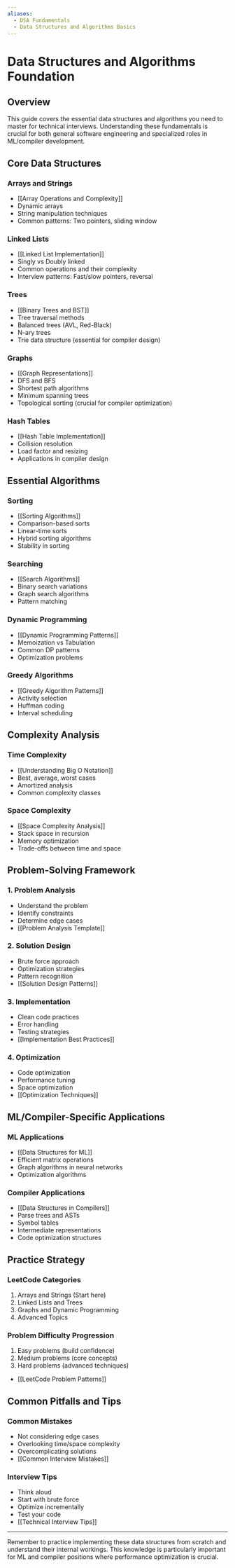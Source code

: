 ```yaml
---
aliases:
  - DSA Fundamentals
  - Data Structures and Algorithms Basics
---
```


# Data Structures and Algorithms Foundation

## Overview
This guide covers the essential data structures and algorithms you need to master for technical interviews. Understanding these fundamentals is crucial for both general software engineering and specialized roles in ML/compiler development.

## Core Data Structures

### Arrays and Strings
- [[Array Operations and Complexity]]
- Dynamic arrays
- String manipulation techniques
- Common patterns: Two pointers, sliding window

### Linked Lists
- [[Linked List Implementation]]
- Singly vs Doubly linked
- Common operations and their complexity
- Interview patterns: Fast/slow pointers, reversal

### Trees
- [[Binary Trees and BST]]
- Tree traversal methods
- Balanced trees (AVL, Red-Black)
- N-ary trees
- Trie data structure (essential for compiler design)

### Graphs
- [[Graph Representations]]
- DFS and BFS
- Shortest path algorithms
- Minimum spanning trees
- Topological sorting (crucial for compiler optimization)

### Hash Tables
- [[Hash Table Implementation]]
- Collision resolution
- Load factor and resizing
- Applications in compiler design

## Essential Algorithms

### Sorting
- [[Sorting Algorithms]]
- Comparison-based sorts
- Linear-time sorts
- Hybrid sorting algorithms
- Stability in sorting

### Searching
- [[Search Algorithms]]
- Binary search variations
- Graph search algorithms
- Pattern matching

### Dynamic Programming
- [[Dynamic Programming Patterns]]
- Memoization vs Tabulation
- Common DP patterns
- Optimization problems

### Greedy Algorithms
- [[Greedy Algorithm Patterns]]
- Activity selection
- Huffman coding
- Interval scheduling

## Complexity Analysis

### Time Complexity
- [[Understanding Big O Notation]]
- Best, average, worst cases
- Amortized analysis
- Common complexity classes

### Space Complexity
- [[Space Complexity Analysis]]
- Stack space in recursion
- Memory optimization
- Trade-offs between time and space

## Problem-Solving Framework

### 1. Problem Analysis
- Understand the problem
- Identify constraints
- Determine edge cases
- [[Problem Analysis Template]]

### 2. Solution Design
- Brute force approach
- Optimization strategies
- Pattern recognition
- [[Solution Design Patterns]]

### 3. Implementation
- Clean code practices
- Error handling
- Testing strategies
- [[Implementation Best Practices]]

### 4. Optimization
- Code optimization
- Performance tuning
- Space optimization
- [[Optimization Techniques]]

## ML/Compiler-Specific Applications

### ML Applications
- [[Data Structures for ML]]
- Efficient matrix operations
- Graph algorithms in neural networks
- Optimization algorithms

### Compiler Applications
- [[Data Structures in Compilers]]
- Parse trees and ASTs
- Symbol tables
- Intermediate representations
- Code optimization structures

## Practice Strategy

### LeetCode Categories
1. Arrays and Strings (Start here)
2. Linked Lists and Trees
3. Graphs and Dynamic Programming
4. Advanced Topics

### Problem Difficulty Progression
1. Easy problems (build confidence)
2. Medium problems (core concepts)
3. Hard problems (advanced techniques)
- [[LeetCode Problem Patterns]]

## Common Pitfalls and Tips

### Common Mistakes
- Not considering edge cases
- Overlooking time/space complexity
- Overcomplicating solutions
- [[Common Interview Mistakes]]

### Interview Tips
- Think aloud
- Start with brute force
- Optimize incrementally
- Test your code
- [[Technical Interview Tips]]

---

Remember to practice implementing these data structures from scratch and understand their internal workings. This knowledge is particularly important for ML and compiler positions where performance optimization is crucial. 